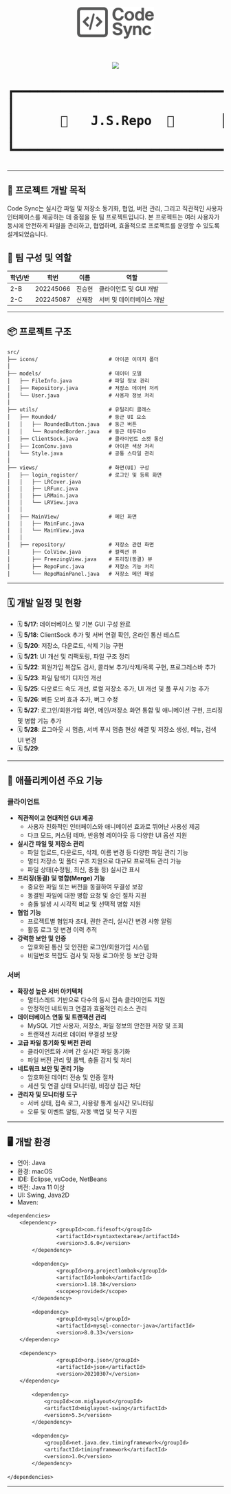 <p align="center">
  <img src="src/icons/logo.png" alt="Code Sync Logo" width="180"/>
</p>


<h1 align="center">
  <img src="https://img.shields.io/badge/TEAM-6A5ACD?style=for-the-badge&logoColor=white">
</h1>
<pre align="center" style="font-size: 2.1em;">
┏━━━━━━━━━━━━━━━━━━━━━━━━━━━━━━━━━━━┓
┃                                   ┃
┃      <b>🌟   J.S.Repo  🌟</b>      ┃
┃                                   ┃
┗━━━━━━━━━━━━━━━━━━━━━━━━━━━━━━━━━━━┛
</pre>

---

## 🚀 프로젝트 개발 목적

Code Sync는 실시간 파일 및 저장소 동기화, 협업, 버전 관리, 그리고 직관적인 사용자 인터페이스를 제공하는 데 중점을 둔 팀 프로젝트입니다. 본 프로젝트는 여러 사용자가 동시에 안전하게 파일을 관리하고, 협업하며, 효율적으로 프로젝트를 운영할 수 있도록 설계되었습니다.

## 👥 팀 구성 및 역할

| 학년/반 | 학번      | 이름   | 역할                      |
| ------- | --------- | ------ | ------------------------- |
| 2-B     | 202245066 | 진승현 | 클라이언트 및 GUI 개발    |
| 2-C     | 202245087 | 신재창 | 서버 및 데이터베이스 개발 |

---

## 📦 프로젝트 구조

```
src/
├── icons/                       # 아이콘 이미지 폴더
│
├── models/                      # 데이터 모델
│   ├── FileInfo.java            # 파일 정보 관리
│   ├── Repository.java          # 저장소 데이터 처리
│   └── User.java                # 사용자 정보 처리
│
├── utils/                       # 유틸리티 클래스
│   ├── Rounded/                 # 둥근 UI 요소
│   │   ├── RoundedButton.java   # 둥근 버튼
│   │   └── RoundedBorder.java   # 둥근 테두리ㅁ
│   ├── ClientSock.java          # 클라이언트 소켓 통신
│   ├── IconConv.java            # 아이콘 색상 처리
│   └── Style.java               # 공통 스타일 관리
│
├── views/                       # 화면(UI) 구성
│   ├── login_register/          # 로그인 및 등록 화면
│   │   ├── LRCover.java
│   │   ├── LRFunc.java
│   │   ├── LRMain.java
│   │   └── LRView.java
│   │
│   ├── MainView/                # 메인 화면
│   │   ├── MainFunc.java
│   │   └── MainView.java
│   │
│   ├── repository/              # 저장소 관련 화면
│       ├── ColView.java         # 컬렉션 뷰
│       ├── FreezingView.java    # 프리징(동결) 뷰
│       ├── RepoFunc.java        # 저장소 기능 처리
│       └── RepoMainPanel.java   # 저장소 메인 패널
```

---

## 🗓️ 개발 일정 및 현황

- 🗓️ **5/17**: 데이터베이스 및 기본 GUI 구성 완료
- 🗓️ **5/18**: ClientSock 추가 및 서버 연결 확인, 온라인 통신 테스트
- 🗓️ **5/20**: 저장소, 다운로드, 삭제 기능 구현
- 🗓️ **5/21**: UI 개선 및 리팩토링, 파일 구조 정리
- 🗓️ **5/22**: 회원가입 복잡도 검사, 콜라보 추가/삭제/목록 구현, 프로그레스바 추가
- 🗓️ **5/23**: 파일 탐색기 디자인 개선
- 🗓️ **5/25**: 다운로드 속도 개선, 로컬 저장소 추가, UI 개선 및 풀 푸시 기능 추가
- 🗓️ **5/26**: 버튼 오버 효과 추가, 버그 수정
- 🗓️ **5/27**: 로그인/회원가입 화면, 메인/저장소 화면 통합 및 애니메이션 구현, 프리징 및 병합 기능 추가
- 🗓️ **5/28**: 로그아웃 시 멈춤, 서버 푸시 멈춤 현상 해결 및 저장소 생성, 메뉴, 검색 UI 변경
- 🗓️ **5/29**:

---

## 🎯 애플리케이션 주요 기능

### 클라이언트

- **직관적이고 현대적인 GUI 제공**
  - 사용자 친화적인 인터페이스와 애니메이션 효과로 뛰어난 사용성 제공
  - 다크 모드, 커스텀 테마, 반응형 레이아웃 등 다양한 UI 옵션 지원
- **실시간 파일 및 저장소 관리**
  - 파일 업로드, 다운로드, 삭제, 이름 변경 등 다양한 파일 관리 기능
  - 멀티 저장소 및 폴더 구조 지원으로 대규모 프로젝트 관리 가능
  - 파일 상태(수정됨, 최신, 충돌 등) 실시간 표시
- **프리징(동결) 및 병합(Merge) 기능**
  - 중요한 파일 또는 버전을 동결하여 무결성 보장
  - 동결된 파일에 대한 병합 요청 및 승인 절차 지원
  - 충돌 발생 시 시각적 비교 및 선택적 병합 지원
- **협업 기능**
  - 프로젝트별 협업자 초대, 권한 관리, 실시간 변경 사항 알림
  - 활동 로그 및 변경 이력 추적
- **강력한 보안 및 인증**
  - 암호화된 통신 및 안전한 로그인/회원가입 시스템
  - 비밀번호 복잡도 검사 및 자동 로그아웃 등 보안 강화

### 서버

- **확장성 높은 서버 아키텍처**
  - 멀티스레드 기반으로 다수의 동시 접속 클라이언트 지원
  - 안정적인 네트워크 연결과 효율적인 리소스 관리
- **데이터베이스 연동 및 트랜잭션 관리**
  - MySQL 기반 사용자, 저장소, 파일 정보의 안전한 저장 및 조회
  - 트랜잭션 처리로 데이터 무결성 보장
- **고급 파일 동기화 및 버전 관리**
  - 클라이언트와 서버 간 실시간 파일 동기화
  - 파일 버전 관리 및 롤백, 충돌 감지 및 처리
- **네트워크 보안 및 관리 기능**
  - 암호화된 데이터 전송 및 인증 절차
  - 세션 및 연결 상태 모니터링, 비정상 접근 차단
- **관리자 및 모니터링 도구**
  - 서버 상태, 접속 로그, 사용량 통계 실시간 모니터링
  - 오류 및 이벤트 알림, 자동 백업 및 복구 지원

---

## 🖥️ 개발 환경

- 언어: Java
- 환경: macOS
- IDE: Eclipse, vsCode, NetBeans
- 버전: Java 11 이상
- UI: Swing, Java2D
- Maven:

```
<dependencies>
	<dependency>
            	<groupId>com.fifesoft</groupId>
            	<artifactId>rsyntaxtextarea</artifactId>
            	<version>3.6.0</version>
        </dependency>

        <dependency>
            	<groupId>org.projectlombok</groupId>
            	<artifactId>lombok</artifactId>
            	<version>1.18.38</version>
            	<scope>provided</scope>
        </dependency>

        <dependency>
            	<groupId>mysql</groupId>
            	<artifactId>mysql-connector-java</artifactId>
            	<version>8.0.33</version>
	</dependency>

	<dependency>
             	<groupId>org.json</groupId>
             	<artifactId>json</artifactId>
             	<version>20210307</version>
	</dependency>

    	<dependency>
        	<groupId>com.miglayout</groupId>
        	<artifactId>miglayout-swing</artifactId>
        	<version>5.3</version>
    	</dependency>

    	<dependency>
        	<groupId>net.java.dev.timingframework</groupId>
        	<artifactId>timingframework</artifactId>
        	<version>1.0</version>
    	</dependency>

</dependencies>
```

---

